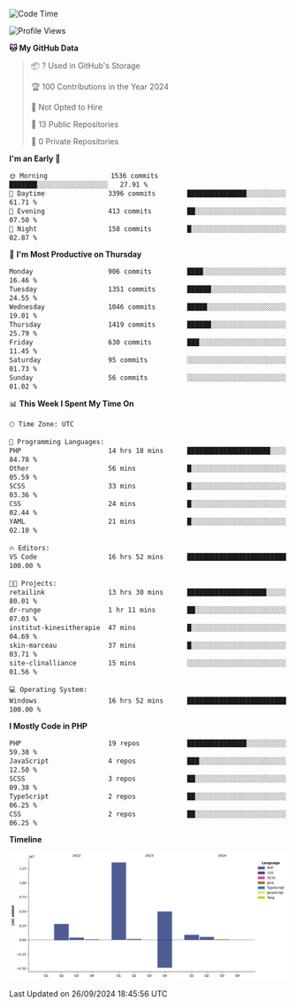 <!--START_SECTION:waka-->
![Code Time](http://img.shields.io/badge/Code%20Time-1%2C933%20hrs%207%20mins-blue)

![Profile Views](http://img.shields.io/badge/Profile%20Views-0-blue)

**🐱 My GitHub Data** 

> 📦 ? Used in GitHub's Storage 
 > 
> 🏆 100 Contributions in the Year 2024
 > 
> 🚫 Not Opted to Hire
 > 
> 📜 13 Public Repositories 
 > 
> 🔑 0 Private Repositories 
 > 
**I'm an Early 🐤** 

```text
🌞 Morning                1536 commits        ███████░░░░░░░░░░░░░░░░░░   27.91 % 
🌆 Daytime                3396 commits        ███████████████░░░░░░░░░░   61.71 % 
🌃 Evening                413 commits         ██░░░░░░░░░░░░░░░░░░░░░░░   07.50 % 
🌙 Night                  158 commits         █░░░░░░░░░░░░░░░░░░░░░░░░   02.87 % 
```
📅 **I'm Most Productive on Thursday** 

```text
Monday                   906 commits         ████░░░░░░░░░░░░░░░░░░░░░   16.46 % 
Tuesday                  1351 commits        ██████░░░░░░░░░░░░░░░░░░░   24.55 % 
Wednesday                1046 commits        █████░░░░░░░░░░░░░░░░░░░░   19.01 % 
Thursday                 1419 commits        ██████░░░░░░░░░░░░░░░░░░░   25.79 % 
Friday                   630 commits         ███░░░░░░░░░░░░░░░░░░░░░░   11.45 % 
Saturday                 95 commits          ░░░░░░░░░░░░░░░░░░░░░░░░░   01.73 % 
Sunday                   56 commits          ░░░░░░░░░░░░░░░░░░░░░░░░░   01.02 % 
```


📊 **This Week I Spent My Time On** 

```text
🕑︎ Time Zone: UTC

💬 Programming Languages: 
PHP                      14 hrs 18 mins      █████████████████████░░░░   84.78 % 
Other                    56 mins             █░░░░░░░░░░░░░░░░░░░░░░░░   05.59 % 
SCSS                     33 mins             █░░░░░░░░░░░░░░░░░░░░░░░░   03.36 % 
CSS                      24 mins             █░░░░░░░░░░░░░░░░░░░░░░░░   02.44 % 
YAML                     21 mins             █░░░░░░░░░░░░░░░░░░░░░░░░   02.10 % 

🔥 Editors: 
VS Code                  16 hrs 52 mins      █████████████████████████   100.00 % 

🐱‍💻 Projects: 
retailink                13 hrs 30 mins      ████████████████████░░░░░   80.01 % 
dr-runge                 1 hr 11 mins        ██░░░░░░░░░░░░░░░░░░░░░░░   07.03 % 
institut-kinesitherapie  47 mins             █░░░░░░░░░░░░░░░░░░░░░░░░   04.69 % 
skin-marceau             37 mins             █░░░░░░░░░░░░░░░░░░░░░░░░   03.71 % 
site-clinalliance        15 mins             ░░░░░░░░░░░░░░░░░░░░░░░░░   01.56 % 

💻 Operating System: 
Windows                  16 hrs 52 mins      █████████████████████████   100.00 % 
```

**I Mostly Code in PHP** 

```text
PHP                      19 repos            ███████████████░░░░░░░░░░   59.38 % 
JavaScript               4 repos             ███░░░░░░░░░░░░░░░░░░░░░░   12.50 % 
SCSS                     3 repos             ██░░░░░░░░░░░░░░░░░░░░░░░   09.38 % 
TypeScript               2 repos             ██░░░░░░░░░░░░░░░░░░░░░░░   06.25 % 
CSS                      2 repos             ██░░░░░░░░░░░░░░░░░░░░░░░   06.25 % 
```



**Timeline**

![Lines of Code chart](https://raw.githubusercontent.com/tahar-elgunaoui/tahar-elgunaoui/main/assets/bar_graph.png)


 Last Updated on 26/09/2024 18:45:56 UTC
<!--END_SECTION:waka-->
